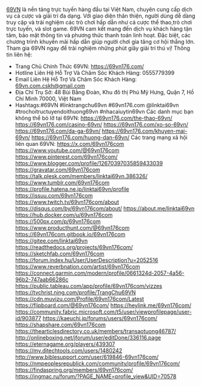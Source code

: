 [69VN](https://69vn176.com/) là nền tảng trực tuyến hàng đầu tại Việt Nam, chuyên cung cấp dịch vụ cá cược và giải trí đa dạng. Với giao diện thân thiện, người dùng dễ dàng truy cập và trải nghiệm các trò chơi hấp dẫn như cá cược thể thao,trò chơi trực tuyến, và slot game. 69VN cam kết mang đến dịch vụ khách hàng tận tâm, bảo mật thông tin và phương thức thanh toán linh hoạt. Đặc biệt, các chương trình khuyến mãi hấp dẫn giúp người chơi gia tăng cơ hội thắng lớn. Tham gia 69VN ngay để trải nghiệm những phút giây giải trí thú vị!
Thông tin liên hệ:
- Trang Chủ Chính Thức 69VN: https://69vn176.com/
- Hotline Liên Hệ Hỗ Trợ Và Chăm Sóc Khách Hàng: 0555779399
- Email Liên Hệ Hỗ Trợ Và Chăm Sóc Khách Hàng: 69vn.com.cskh@gmail.com
- Địa Chỉ Trụ Sở: 48 Bùi Bằng Đoàn, Khu đô thị Phú Mỹ Hưng, Quận 7, Hồ Chí Minh 70000, Việt Nam
- Hashtags:#69VN #linktrangchu69vn #69vn176.com @linktai69vn #trochoitructuyendoithuong69vn #nhacaiuytin69vn
Các danh mục bạn không thể bỏ lỡ tại 69VN:
https://69vn176.com/the-thao-69vn/
https://69vn176.com/casino-69vn/
https://69vn176.com/xo-so-69vn/
https://69vn176.com/da-ga-69vn/
https://69vn176.com/khuyen-mai-69vn/
https://69vn176.com/huong-dan-69vn/
Các trang mạng xã hội liên quan 69VN:
https://x.com/69vn176com
https://www.youtube.com/@69vn176com
https://www.pinterest.com/69vn176com/
https://www.blogger.com/profile/12670397035859433039
https://gravatar.com/69vn176com
https://talk.plesk.com/members/linktai69vn.386326/
https://www.tumblr.com/69vn176com
https://profile.hatena.ne.jp/linktai69vn/profile
https://issuu.com/69vn176com
https://www.twitch.tv/69vn176com/about
https://disqus.com/by/69vn176com/about/
https://about.me/linktai69vn
https://hub.docker.com/u/69vn176com
https://500px.com/p/69vn176com
https://www.producthunt.com/@69vn176com
https://69vn176com.gitbook.io/69vn176com
https://gitee.com/linktai69vn
https://readthedocs.org/projects/69vn176com/
https://sketchfab.com/69vn176com
https://forum.index.hu/User/UserDescription?u=2052516
https://www.reverbnation.com/artist/69vn176com
https://connect.garmin.com/modern/profile/0661324d-2057-4a56-96b2-747aab66286c
https://public.tableau.com/app/profile/69vn176com/vizzes
https://tvchrist.ning.com/profile/TrangChu69VN
https://cdn.muvizu.com/Profile/69vn176com/Latest
https://flipboard.com/@69vn176com/
https://heylink.me/69vn176com/
https://community.fabric.microsoft.com/t5/user/viewprofilepage/user-id/903877
https://kaeuchi.jp/forums/users/69vn176com/
https://shapshare.com/69vn176com
https://thearticlesdirectory.co.uk/members/transaotuong46787/
http://onlineboxing.net/jforum/user/editDone/336116.page
https://eternagame.org/players/439307
https://my.djtechtools.com/users/1480242
http://www.biblesupport.com/user/619846-69vn176com/
https://nmpeoplesrepublick.com/community/profile/69vn176com/
https://findaspring.org/members/69vn176com/
https://ingmac.ru/forum/?PAGE_NAME=profile_view&UID=70578


